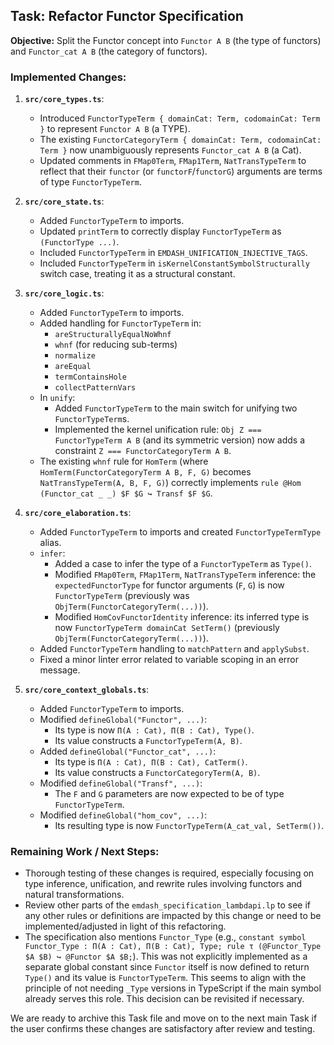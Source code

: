 ## Task: Refactor Functor Specification

**Objective:** Split the Functor concept into `Functor A B` (the type of functors) and `Functor_cat A B` (the category of functors).

### Implemented Changes:

1.  **`src/core_types.ts`**:
    *   Introduced `FunctorTypeTerm { domainCat: Term, codomainCat: Term }` to represent `Functor A B` (a TYPE).
    *   The existing `FunctorCategoryTerm { domainCat: Term, codomainCat: Term }` now unambiguously represents `Functor_cat A B` (a Cat).
    *   Updated comments in `FMap0Term`, `FMap1Term`, `NatTransTypeTerm` to reflect that their `functor` (or `functorF`/`functorG`) arguments are terms of type `FunctorTypeTerm`.

2.  **`src/core_state.ts`**:
    *   Added `FunctorTypeTerm` to imports.
    *   Updated `printTerm` to correctly display `FunctorTypeTerm` as `(FunctorType ...)`.
    *   Included `FunctorTypeTerm` in `EMDASH_UNIFICATION_INJECTIVE_TAGS`.
    *   Included `FunctorTypeTerm` in `isKernelConstantSymbolStructurally` switch case, treating it as a structural constant.

3.  **`src/core_logic.ts`**:
    *   Added `FunctorTypeTerm` to imports.
    *   Added handling for `FunctorTypeTerm` in:
        *   `areStructurallyEqualNoWhnf`
        *   `whnf` (for reducing sub-terms)
        *   `normalize`
        *   `areEqual`
        *   `termContainsHole`
        *   `collectPatternVars`
    *   In `unify`:
        *   Added `FunctorTypeTerm` to the main switch for unifying two `FunctorTypeTerm`s.
        *   Implemented the kernel unification rule: `Obj Z === FunctorTypeTerm A B` (and its symmetric version) now adds a constraint `Z === FunctorCategoryTerm A B`.
    *   The existing `whnf` rule for `HomTerm` (where `HomTerm(FunctorCategoryTerm A B, F, G)` becomes `NatTransTypeTerm(A, B, F, G)`) correctly implements `rule @Hom (Functor_cat _ _) $F $G ↪ Transf $F $G`.

4.  **`src/core_elaboration.ts`**:
    *   Added `FunctorTypeTerm` to imports and created `FunctorTypeTermType` alias.
    *   `infer`:
        *   Added a case to infer the type of a `FunctorTypeTerm` as `Type()`.
        *   Modified `FMap0Term`, `FMap1Term`, `NatTransTypeTerm` inference: the `expectedFunctorType` for functor arguments (`F`, `G`) is now `FunctorTypeTerm` (previously was `ObjTerm(FunctorCategoryTerm(...))`).
        *   Modified `HomCovFunctorIdentity` inference: its inferred type is now `FunctorTypeTerm domainCat SetTerm()` (previously `ObjTerm(FunctorCategoryTerm(...))`).
    *   Added `FunctorTypeTerm` handling to `matchPattern` and `applySubst`.
    *   Fixed a minor linter error related to variable scoping in an error message.

5.  **`src/core_context_globals.ts`**:
    *   Added `FunctorTypeTerm` to imports.
    *   Modified `defineGlobal("Functor", ...)`:
        *   Its type is now `Π(A : Cat), Π(B : Cat), Type()`.
        *   Its value constructs a `FunctorTypeTerm(A, B)`.
    *   Added `defineGlobal("Functor_cat", ...)`:
        *   Its type is `Π(A : Cat), Π(B : Cat), CatTerm()`.
        *   Its value constructs a `FunctorCategoryTerm(A, B)`.
    *   Modified `defineGlobal("Transf", ...)`:
        *   The `F` and `G` parameters are now expected to be of type `FunctorTypeTerm`.
    *   Modified `defineGlobal("hom_cov", ...)`:
        *   Its resulting type is now `FunctorTypeTerm(A_cat_val, SetTerm())`.

### Remaining Work / Next Steps:

*   Thorough testing of these changes is required, especially focusing on type inference, unification, and rewrite rules involving functors and natural transformations.
*   Review other parts of the `emdash_specification_lambdapi.lp` to see if any other rules or definitions are impacted by this change or need to be implemented/adjusted in light of this refactoring.
*   The specification also mentions `Functor_Type` (e.g., `constant symbol Functor_Type : Π(A : Cat), Π(B : Cat), Type; rule τ (@Functor_Type $A $B) ↪ @Functor $A $B;`). This was not explicitly implemented as a separate global constant since `Functor` itself is now defined to return `Type()` and its value is `FunctorTypeTerm`. This seems to align with the principle of not needing `_Type` versions in TypeScript if the main symbol already serves this role. This decision can be revisited if necessary.

We are ready to archive this Task file and move on to the next main Task if the user confirms these changes are satisfactory after review and testing. 